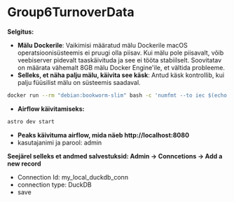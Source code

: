 # Group6TurnoverData

**Selgitus:**
- **Mälu Dockerile**: Vaikimisi määratud mälu Dockerile macOS operatsioonisüsteemis ei pruugi olla piisav. Kui mälu pole piisavalt, võib veebiserver pidevalt taaskäivituda ja see ei tööta stabiilselt. Soovitatav on määrata vähemalt 8GB mälu Docker Engine'ile, et vältida probleeme.
- **Selleks, et näha palju mälu, käivita see käsk**: Antud käsk kontrollib, kui palju füüsilist mälu on süsteemis saadaval.
```bash
docker run --rm "debian:bookworm-slim" bash -c 'numfmt --to iec $(echo $(($(getconf _PHYS_PAGES) * $(getconf PAGE_SIZE))))'
```
- **Airflow käivitamiseks:**
```bash
astro dev start
```
- **Peaks käivituma airflow, mida näeb http://localhost:8080**
- kasutajanimi ja parool: admin

**Seejärel selleks et andmed salvestuksid: Admin -> Conncetions -> Add a new record**
- Connection Id: my_local_duckdb_conn
- connection type: DuckDB
- save
